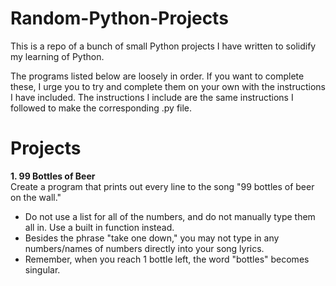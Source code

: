# Random-Python-Projects
This is a repo of a bunch of small Python projects I have written to solidify my learning of Python.

The programs listed below are loosely in order.
If you want to complete these, I urge you to try and complete them on your own with the instructions I have included.
The instructions I include are the same instructions I followed to make the corresponding .py file.

# Projects
**1. 99 Bottles of Beer**\
Create a program that prints out every line to the song "99 bottles of beer on the wall."
 -   Do not use a list for all of the numbers, and do not manually type them all in. Use a built in function instead.
 -   Besides the phrase "take one down," you may not type in any numbers/names of numbers directly into your song lyrics.
 -   Remember, when you reach 1 bottle left, the word "bottles" becomes singular.
